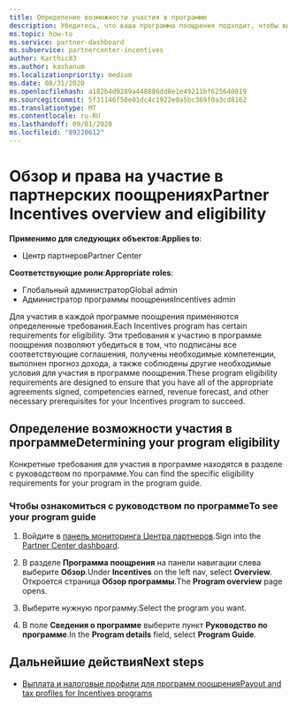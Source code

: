 ```yaml
---
title: Определение возможности участия в программе
description: Убедитесь, что ваша программа поощрения подходит, чтобы вы могли получить оплату.
ms.topic: how-to
ms.service: partner-dashboard
ms.subservice: partnercenter-incentives
author: Karthic83
ms.author: kashanum
ms.localizationpriority: medium
ms.date: 08/31/2020
ms.openlocfilehash: a182b4d9289a448886dd8e1e49211bf625640819
ms.sourcegitcommit: 5f31146f50e01dc4c1922e0a5bc369f0a3cd8162
ms.translationtype: MT
ms.contentlocale: ru-RU
ms.lasthandoff: 09/01/2020
ms.locfileid: "89220612"
---
```

# <a name="partner-incentives-overview-and-eligibility"></a><span data-ttu-id="ee33e-103">Обзор и права на участие в партнерских поощрениях</span><span class="sxs-lookup"><span data-stu-id="ee33e-103">Partner Incentives overview and eligibility</span></span> 

<span data-ttu-id="ee33e-104">**Применимо для следующих объектов**:</span><span class="sxs-lookup"><span data-stu-id="ee33e-104">**Applies to**:</span></span>

- <span data-ttu-id="ee33e-105">Центр партнеров</span><span class="sxs-lookup"><span data-stu-id="ee33e-105">Partner Center</span></span>

<span data-ttu-id="ee33e-106">**Соответствующие роли**:</span><span class="sxs-lookup"><span data-stu-id="ee33e-106">**Appropriate roles**:</span></span>

- <span data-ttu-id="ee33e-107">Глобальный администратор</span><span class="sxs-lookup"><span data-stu-id="ee33e-107">Global admin</span></span>
- <span data-ttu-id="ee33e-108">Администратор программы поощрения</span><span class="sxs-lookup"><span data-stu-id="ee33e-108">Incentives admin</span></span>

 <span data-ttu-id="ee33e-109">Для участия в каждой программе поощрения применяются определенные требования.</span><span class="sxs-lookup"><span data-stu-id="ee33e-109">Each Incentives program has certain requirements for eligibility.</span></span> <span data-ttu-id="ee33e-110">Эти требования к участию в программе поощрения позволяют убедиться в том, что подписаны все соответствующие соглашения, получены необходимые компетенции, выполнен прогноз дохода, а также соблюдены другие необходимые условия для участия в программе поощрения.</span><span class="sxs-lookup"><span data-stu-id="ee33e-110">These program eligibility requirements are designed to ensure that you have all of the appropriate agreements signed, competencies earned, revenue forecast, and other necessary prerequisites for your Incentives program to succeed.</span></span>

## <a name="determining-your-program-eligibility"></a><span data-ttu-id="ee33e-111">Определение возможности участия в программе</span><span class="sxs-lookup"><span data-stu-id="ee33e-111">Determining your program eligibility</span></span>

<span data-ttu-id="ee33e-112">Конкретные требования для участия в программе находятся в разделе с руководством по программе.</span><span class="sxs-lookup"><span data-stu-id="ee33e-112">You can find the specific eligibility requirements for your program in the program guide.</span></span> 

### <a name="to-see-your-program-guide"></a><span data-ttu-id="ee33e-113">Чтобы ознакомиться с руководством по программе</span><span class="sxs-lookup"><span data-stu-id="ee33e-113">To see your program guide</span></span>

1. <span data-ttu-id="ee33e-114">Войдите в [панель мониторинга Центра партнеров](https://partner.microsoft.com/dashboard/).</span><span class="sxs-lookup"><span data-stu-id="ee33e-114">Sign into the [Partner Center dashboard](https://partner.microsoft.com/dashboard/).</span></span>

2. <span data-ttu-id="ee33e-115">В разделе **Программа поощрения** на панели навигации слева выберите **Обзор**.</span><span class="sxs-lookup"><span data-stu-id="ee33e-115">Under **Incentives** on the left nav, select **Overview**.</span></span> <span data-ttu-id="ee33e-116">Откроется страница **Обзор программы**.</span><span class="sxs-lookup"><span data-stu-id="ee33e-116">The **Program overview** page opens.</span></span>

3. <span data-ttu-id="ee33e-117">Выберите нужную программу.</span><span class="sxs-lookup"><span data-stu-id="ee33e-117">Select the program you want.</span></span>

4. <span data-ttu-id="ee33e-118">В поле **Сведения о программе** выберите пункт **Руководство по программе**.</span><span class="sxs-lookup"><span data-stu-id="ee33e-118">In the **Program details** field, select **Program Guide**.</span></span>

## <a name="next-steps"></a><span data-ttu-id="ee33e-119">Дальнейшие действия</span><span class="sxs-lookup"><span data-stu-id="ee33e-119">Next steps</span></span>

- [<span data-ttu-id="ee33e-120">Выплата и налоговые профили для программ поощрения</span><span class="sxs-lookup"><span data-stu-id="ee33e-120">Payout and tax profiles for Incentives programs</span></span>](incentives-create-and-manage-your-payout-and-tax-profiles.md)